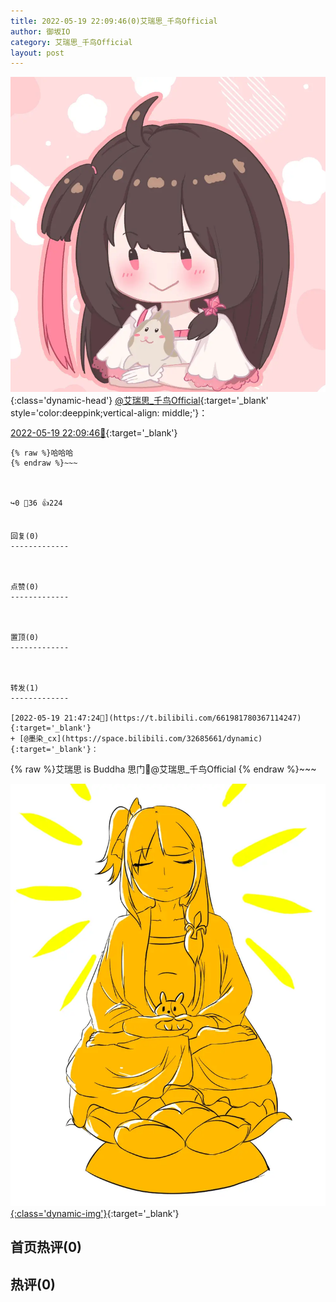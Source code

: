 ```yaml
---
title: 2022-05-19 22:09:46(0)艾瑞思_千鸟Official
author: 御坂IO
category: 艾瑞思_千鸟Official
layout: post
---
```


![img](/images/7e08840c56f251de28bdf766b647bd5fe9a5d50a.jpg){:class='dynamic-head'}
[@艾瑞思_千鸟Official](https://space.bilibili.com/1090010845/dynamic){:target='_blank' style='color:deeppink;vertical-align: middle;'}：

[2022-05-19 22:09:46🔗](https://t.bilibili.com/661987544217419784){:target='_blank'}

~~~
{% raw %}哈哈哈
{% endraw %}~~~



↪️0 💬36 👍224


回复(0)
-------------



点赞(0)
-------------



置顶(0)
-------------



转发(1)
-------------

[2022-05-19 21:47:24🔗](https://t.bilibili.com/661981780367114247){:target='_blank'}
+ [@墨染_cx](https://space.bilibili.com/32685661/dynamic){:target='_blank'}：
~~~
{% raw %}艾瑞思 is Buddha
思门🙏@艾瑞思_千鸟Official
{% endraw %}~~~


[![img](/images/cd9debfb0716b653cf72343bffce4ec950deb96a.png){:class='dynamic-img'}](/images/cd9debfb0716b653cf72343bffce4ec950deb96a.png){:target='_blank'}




首页热评(0)
-------------



热评(0)
-------------



